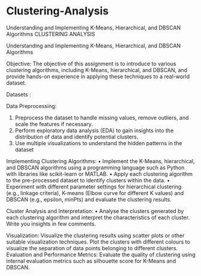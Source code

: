 # Clustering-Analysis
Understanding and Implementing K-Means, Hierarchical, and DBSCAN Algorithms
CLUSTERING ANALYSIS 

Understanding and Implementing K-Means, Hierarchical, and DBSCAN Algorithms

Objective:
The objective of this assignment is to introduce to various clustering algorithms, including K-Means, hierarchical, and DBSCAN, and provide hands-on experience in applying these techniques to a real-world dataset.

Datasets :

Data Preprocessing:
1.	Preprocess the dataset to handle missing values, remove outliers, and scale the features if necessary.
2.	Perform exploratory data analysis (EDA) to gain insights into the distribution of data and identify potential clusters.
3.	Use multiple visualizations to understand the hidden patterns in the dataset

Implementing Clustering Algorithms:
•	Implement the K-Means, hierarchical, and DBSCAN algorithms using a programming language such as Python with libraries like scikit-learn or MATLAB.
•	Apply each clustering algorithm to the pre-processed dataset to identify clusters within the data.
•	Experiment with different parameter settings for hierarchical clustering (e.g., linkage criteria), K-means (Elbow curve for different K values) and DBSCAN (e.g., epsilon, minPts) and evaluate the clustering results.

Cluster Analysis and Interpretation:
•	Analyse the clusters generated by each clustering algorithm and interpret the characteristics of each cluster. Write you insights in few comments.

Visualization:
Visualize the clustering results using scatter plots or other suitable visualization techniques.
Plot the clusters with different colours to visualize the separation of data points belonging to different clusters.
Evaluation and Performance Metrics:
Evaluate the quality of clustering using internal evaluation metrics such as silhouette score for K-Means and DBSCAN.

